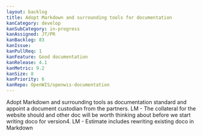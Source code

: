```yaml
---
layout: backlog
title: Adopt Markdown and surrounding tools for documentation
kanCategory: develop
kanSubCategory: in-progress
kanAssigned: JT/PR
kanBacklog: 83
kanIssue:
kanPullReq: 1
kanFeature: Good documentation
kanRelease: 4.1
kanMetric: 9.2
kanSize: 8
kanPriority: 6
kanRepo: OpenWIS/openwis-documentation
---
```

Adopt Markdown and surrounding tools as documentation standard and appoint a document custodian from the partners. LM - The collateral for the website should and other doc will be worth thinking about before we start writing doco for version4. LM - Estimate includes rewriting existing doco in Markdown
